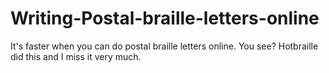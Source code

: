 # Writing-Postal-braille-letters-online
It's faster when you can do postal braille letters online. You see? Hotbraille did this and I miss it very much.
